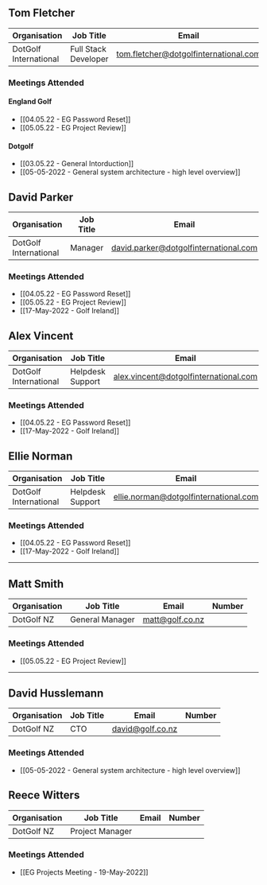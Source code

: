 ## Tom Fletcher
| Organisation | Job Title | Email | Number |
| ------------ | --------- | ----- | ------ |
| DotGolf International | Full Stack Developer |tom.fletcher@dotgolfinternational.com | 07984366735|

### Meetings Attended
#### England Golf
- [[04.05.22 - EG Password Reset]]
- [[05.05.22 - EG Project Review]]

#### Dotgolf 
- [[03.05.22 - General Intorduction]]
- [[05-05-2022 - General system architecture - high level overview]]


## David Parker
| Organisation | Job Title | Email | Number |
| ------------ | --------- | ----- | ------ |
| DotGolf International | Manager |david.parker@dotgolfinternational.com | |


### Meetings Attended
- [[04.05.22 - EG Password Reset]]
- [[05.05.22 - EG Project Review]]
- [[17-May-2022 - Golf Ireland]]

## Alex Vincent
| Organisation | Job Title | Email | Number |
| ------------ | --------- | ----- | ------ |
| DotGolf International |Helpdesk Support |alex.vincent@dotgolfinternational.com | |


### Meetings Attended
- [[04.05.22 - EG Password Reset]]
- [[17-May-2022 - Golf Ireland]]


## Ellie Norman
| Organisation | Job Title | Email | Number |
| ------------ | --------- | ----- | ------ |
| DotGolf International | Helpdesk Support |ellie.norman@dotgolfinternational.com | |


### Meetings Attended
- [[04.05.22 - EG Password Reset]]
- [[17-May-2022 - Golf Ireland]]


---

## Matt Smith
| Organisation | Job Title | Email | Number |
| ------------ | --------- | ----- | ------ |
| DotGolf NZ | General Manager |[matt@golf.co.nz](mailto:matt@golf.co.nz) | |


### Meetings Attended
- [[05.05.22 - EG Project Review]]

---

## David Husslemann 
| Organisation | Job Title | Email | Number |
| ------------ | --------- | ----- | ------ |
| DotGolf NZ | CTO |[david@golf.co.nz](mailto:david@golf.co.nz) | |


### Meetings Attended
- [[05-05-2022 - General system architecture - high level overview]]

## Reece Witters 
| Organisation | Job Title | Email | Number |
| ------------ | --------- | ----- | ------ |
| DotGolf NZ | Project Manager | | |


### Meetings Attended
- [[EG Projects Meeting - 19-May-2022]]


